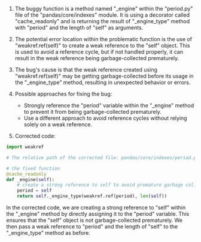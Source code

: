 1. The buggy function is a method named "_engine" within the "period.py" file of the "pandas/core/indexes" module. It is using a decorator called "cache_readonly" and is returning the result of "_engine_type" method with "period" and the length of "self" as arguments.

2. The potential error location within the problematic function is the use of "weakref.ref(self)" to create a weak reference to the "self" object. This is used to avoid a reference cycle, but if not handled properly, it can result in the weak reference being garbage-collected prematurely.

3. The bug's cause is that the weak reference created using "weakref.ref(self)" may be getting garbage-collected before its usage in the "_engine_type" method, resulting in unexpected behavior or errors.

4. Possible approaches for fixing the bug:
   - Strongly reference the "period" variable within the "_engine" method to prevent it from being garbage-collected prematurely.
   - Use a different approach to avoid reference cycles without relying solely on a weak reference.

5. Corrected code:
```python
import weakref

# The relative path of the corrected file: pandas/core/indexes/period.py

# the fixed function
@cache_readonly
def _engine(self):
    # create a strong reference to self to avoid premature garbage collection
    period = self
    return self._engine_type(weakref.ref(period), len(self))
```

In the corrected code, we are creating a strong reference to "self" within the "_engine" method by directly assigning it to the "period" variable. This ensures that the "self" object is not garbage-collected prematurely. We then pass a weak reference to "period" and the length of "self" to the "_engine_type" method as before.